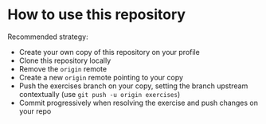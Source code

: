 # How to use this repository

Recommended strategy:
* Create your own copy of this repository on your profile
* Clone this repository locally
* Remove the `origin` remote
* Create a new `origin` remote pointing to your copy
* Push the exercises branch on your copy, setting the branch upstream contextually (use `git push -u origin exercises`)
* Commit progressively when resolving the exercise and push changes on your repo
